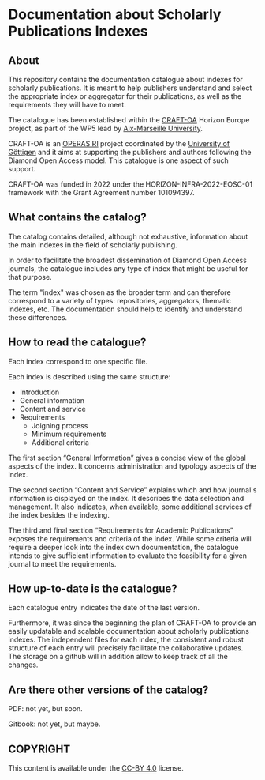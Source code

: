 # Documentation about Scholarly Publications Indexes

## About 
This repository contains the documentation catalogue about indexes for scholarly publications. It is meant to help publishers understand and select the appropriate index or aggregator for their publications, as well as the requirements they will have to meet.
   
The catalogue has been established within the [CRAFT-OA](https://www.craft-oa.eu/) Horizon Europe project, as part of the WP5 lead by [Aix-Marseille University](https://www.univ-amu.fr/). 

CRAFT-OA is an [OPERAS RI](https://operas-eu.org/) project coordinated by the [University of Göttigen](https://www.uni-goettingen.de/en/1.html) and it aims at supporting the publishers and authors following the Diamond Open Access model. This catalogue is one aspect of such support.

CRAFT-OA was funded in 2022 under the HORIZON-INFRA-2022-EOSC-01 framework with the Grant Agreement number 101094397.

## What contains the catalog?
The catalog contains detailed, although not exhaustive, information about the main indexes in the field of scholarly publishing.  

In order to facilitate the broadest dissemination of Diamond Open Access journals, the catalogue includes any type of index that might be useful for that purpose.

The term "index" was chosen as the broader term and can therefore correspond to a variety of types: repositories, aggregators, thematic indexes, etc. The documentation should help to identify and understand these differences.

## How to read the catalogue?
Each index correspond to one specific file.

Each index is described using the same structure:
- Introduction
- General information
- Content and service
- Requirements
    - Joigning process
    - Minimum requirements
    - Additional criteria
 
The first section “General Information” gives a concise view of the global aspects of the index. It concerns administration and typology aspects of the index.

The second section “Content and Service” explains which and how journal's information is displayed on the index. It describes the data selection and management. It also indicates, when available, some additional services of the index besides the indexing.

The third and final section “Requirements for Academic Publications” exposes the requirements and criteria of the index. While some criteria will require a deeper look into the index own documentation, the catalogue intends to give sufficient information to evaluate the feasibility for a given journal to meet the requirements.

## How up-to-date is the catalogue?
Each catalogue entry indicates the date of the last version.

Furthermore, it was since the beginning the plan of CRAFT-OA to provide an easily updatable and scalable documentation about scholarly publications indexes. The independent files for each index, the consistent and robust structure of each entry will precisely facilitate the collaborative updates. The storage on a github will in addition allow to keep track of all the changes.

## Are there other versions of the catalog?

PDF: not yet, but soon.

Gitbook: not yet, but maybe.

## COPYRIGHT

This content is available under the [CC-BY 4.0](https://creativecommons.org/licenses/by/4.0/deed.en) license.
